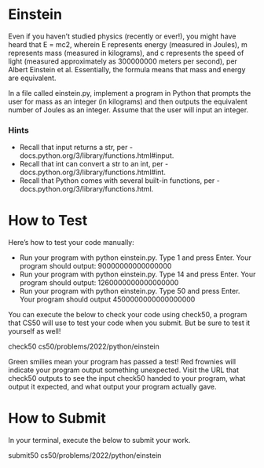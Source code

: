 # Einstein

Even if you haven’t studied physics (recently or ever!), you might have heard that E = mc2, wherein E represents energy (measured in Joules),  m represents mass (measured in kilograms), and  c represents the speed of light (measured approximately as 300000000 meters per second), per Albert Einstein et al. Essentially, the formula means that mass and energy are equivalent.

In a file called einstein.py, implement a program in Python that prompts the user for mass as an integer (in kilograms) and then outputs the equivalent number of Joules as an integer. Assume that the user will input an integer.

### Hints

* Recall that input returns a str, per - docs.python.org/3/library/functions.html#input.
* Recall that int can convert a str to an int, per - docs.python.org/3/library/functions.html#int.
* Recall that Python comes with several built-in functions, per - docs.python.org/3/library/functions.html.

# How to Test

Here’s how to test your code manually:

* Run your program with python einstein.py. Type 1 and press Enter. Your program should output:
90000000000000000
* Run your program with python einstein.py. Type 14 and press Enter. Your program should output:
1260000000000000000
* Run your program with python einstein.py. Type 50 and press Enter. Your program should output
4500000000000000000

You can execute the below to check your code using check50, a program that CS50 will use to test your code when you submit. But be sure to test it yourself as well!

check50 cs50/problems/2022/python/einstein

Green smilies mean your program has passed a test! Red frownies will indicate your program output something unexpected. Visit the URL that check50 outputs to see the input check50 handed to your program, what output it expected, and what output your program actually gave.

# How to Submit

In your terminal, execute the below to submit your work.

submit50 cs50/problems/2022/python/einstein
